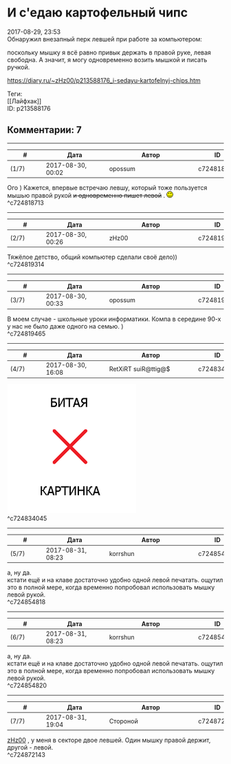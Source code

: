 И с'едаю картофельный чипс
==========================

  
2017-08-29, 23:53  
 Обнаружил внезапный перк левшей при работе за компьютером:   
   
 поскольку мышку я всё равно привык держать в правой руке, левая свободна. А значит, я могу одновременно возить мышкой и писать ручкой.   
  
<https://diary.ru/~zHz00/p213588176_i-sedayu-kartofelnyj-chips.htm>  
  
Теги:  
[[Лайфхак]]  
ID: p213588176  


Комментарии: 7
--------------

  


---



|         #         |              Дата              |                     Автор                     |           ID           |
| --- | --- | --- | --- |
| (1/7) | 2017-08-30, 00:02 | opossum | c724818713 |

  
 Ого ) Кажется, впервые встречаю левшу, который тоже пользуется мышью правой рукой  ~~и одновременно пишет левой~~  . ![:)](pics/3.gif)   
 ^c724818713

---



|         #         |              Дата              |                     Автор                     |           ID           |
| --- | --- | --- | --- |
| (2/7) | 2017-08-30, 00:26 | zHz00 | c724819314 |

  
 Тяжёлое детство, общий компьютер сделали своё дело))   
 ^c724819314

---



|         #         |              Дата              |                     Автор                     |           ID           |
| --- | --- | --- | --- |
| (3/7) | 2017-08-30, 00:33 | opossum | c724819465 |

  
 В моем случае - школьные уроки информатики. Компа в середине 90-х у нас не было даже одного на семью. )   
 ^c724819465

---



|         #         |              Дата              |                     Автор                     |           ID           |
| --- | --- | --- | --- |
| (4/7) | 2017-08-30, 16:08 | RetXiRT suiR@ttig@$ | c724834045 |

  
  ![](pics/Fucking_Awesome.gif)    
 ^c724834045

---



|         #         |              Дата              |                     Автор                     |           ID           |
| --- | --- | --- | --- |
| (5/7) | 2017-08-31, 08:23 | korrshun | c724854818 |

  
 а, ну да.   
 кстати ещё и на клаве достаточно удобно одной левой печатать. ощутил это в полной мере, когда временно попробовал использовать мышку левой рукой.   
 ^c724854818

---



|         #         |              Дата              |                     Автор                     |           ID           |
| --- | --- | --- | --- |
| (6/7) | 2017-08-31, 08:23 | korrshun | c724854820 |

  
 а, ну да.   
 кстати ещё и на клаве достаточно удобно одной левой печатать. ощутил это в полной мере, когда временно попробовал использовать мышку левой рукой.   
 ^c724854820

---



|         #         |              Дата              |                     Автор                     |           ID           |
| --- | --- | --- | --- |
| (7/7) | 2017-08-31, 19:04 | Стороной | c724872143 |

  
  [zHz00](https://zHz00.diary.ru "Untitled")  , у меня в секторе двое левшей. Один мышку правой держит, другой - левой.   
 ^c724872143